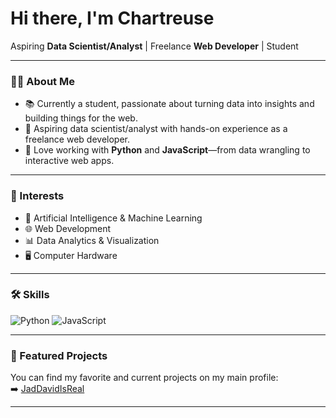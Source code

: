 # Hi there, I'm Chartreuse

Aspiring **Data Scientist/Analyst** | Freelance **Web Developer** | Student

---

### 👨‍💻 About Me

- 📚 Currently a student, passionate about turning data into insights and building things for the web.
- 🌟 Aspiring data scientist/analyst with hands-on experience as a freelance web developer.
- 🔧 Love working with **Python** and **JavaScript**—from data wrangling to interactive web apps.

---

### 🚀 Interests

- 🤖 Artificial Intelligence & Machine Learning
- 🌐 Web Development
- 📊 Data Analytics & Visualization
- 🖥️ Computer Hardware

---

### 🛠️ Skills

![Python](https://img.shields.io/badge/Python-3776AB?style=flat&logo=python&logoColor=white)
![JavaScript](https://img.shields.io/badge/JavaScript-F7DF1E?style=flat&logo=javascript&logoColor=black)

---

### 🌟 Featured Projects

You can find my favorite and current projects on my main profile:  
➡️ [JadDavidIsReal](https://github.com/JadDavidIsReal)

---

<!--
Want to get in touch or see more?
Check out my main GitHub above!
-->
